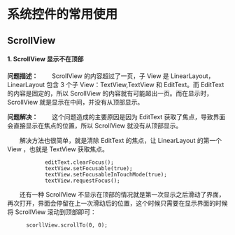 # 系统控件的常用使用

## ScrollView

#### 1. ScrollView 显示不在顶部
**问题描述：**
　　ScrollView 的内容超过了一页，子 View 是 LinearLayout，LinearLayout 包含 3 个子 View：TextView,TextView 和 EditText。而 EditText 的内容是固定的，所以 ScrollView 的内容就有可能超出一页。而在显示时，ScrollView 就是显示在中间，并没有从顶部显示。

**问题解决：**
　　这个问题造成的主要原因是因为 EditText 获取了焦点，导致界面会直接显示在焦点的位置，所以 ScrollView 就没有从顶部显示。

　　解决方法也很简单，就是清除 EditText 的焦点，让 LinearLayout 的第一个 View ，也就是 TextView 获取焦点。
```
			editText.clearFocus();
            textView.setFocusable(true);
            textView.setFocusableInTouchMode(true);
            textView.requestFocus();
```

　　还有一种 ScrollView 不显示在顶部的情况就是第一次显示之后滑动了界面，再次打开，界面会停留在上一次滑动后的位置，这个时候只需要在显示界面的时候将 ScrollView 滚动到顶部即可：
```
	  scorllView.scrollTo(0, 0);
```



